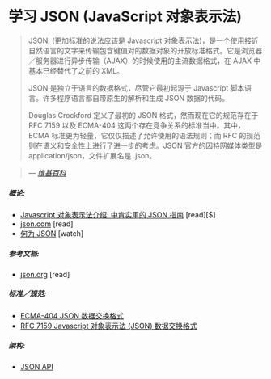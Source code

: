 # 学习 JSON (JavaScript 对象表示法)

> JSON, (更加标准的说法应该是 Javascript 对象表示法)，是一个使用接近自然语言的文字来传输包含键值对的数据对象的开放标准格式。它是浏览器／服务器进行异步传输（AJAX）的时候使用的主流数据格式，在 AJAX 中基本已经替代了之前的 XML。
> 
> JSON 是独立于语言的数据格式，尽管它最初起源于 Javascript 脚本语言。许多程序语言都自带原生的解析和生成 JSON 数据的代码。
>
> Douglas Crockford 定义了最初的 JSON 格式，然而现在它的规范存在于 RFC 7159 以及 ECMA-404 这两个存在竞争关系的标准当中。其中，ECMA 标准更为轻量，它仅仅描述了允许使用的语法规则；而 RFC 的规范则在语义和安全性上进行了进一步的考虑。JSON 官方的因特网媒体类型是 application/json，文件扩展名是 .json。

><cite>&#8212; [维基百科](https://en.wikipedia.org/wiki/JSON)</cite>

##### 概论:

* [Javascript 对象表示法介绍: 中肯实用的 JSON 指南](https://www.amazon.com/Introduction-JavaScript-Object-Notation-Point/dp/1491929480/?&_encoding=UTF8&tag=frontend-handbook-20&linkCode=ur2&linkId=24e8df4722cb62d086d3f8c87f4e17a1&camp=1789&creative=9325) [read][$]
* [json.com](https://www.json.com/) [read]
* [何为 JSON](https://mijingo.com/lessons/what-is-json/) [watch]

##### 参考文档:

* [json.org](http://json.org/) [read]

##### 标准／规范:

* [ECMA-404 JSON 数据交换格式](http://www.ecma-international.org/publications/files/ECMA-ST/ECMA-404.pdf)
* [RFC 7159 Javascript 对象表示法 (JSON) 数据交换格式](https://tools.ietf.org/html/rfc7159)

##### 架构:

* [JSON API](http://jsonapi.org/)





















 






